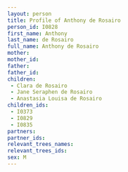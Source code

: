 ```yaml
---
layout: person
title: Profile of Anthony de Rosairo
person_id: I0828
first_name: Anthony
last_name: de Rosairo
full_name: Anthony de Rosairo
mother: 
mother_id: 
father: 
father_id: 
children:
 - Clara de Rosairo
 - Jane Seraphen de Rosairo
 - Anastasia Louisa de Rosairo
children_ids:
 - I0373
 - I0829
 - I0835
partners:
partner_ids:
relevant_trees_names:
relevant_trees_ids:
sex: M
---
```


